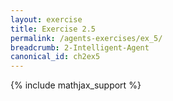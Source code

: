 ```yaml
---
layout: exercise
title: Exercise 2.5
permalink: /agents-exercises/ex_5/
breadcrumb: 2-Intelligent-Agent
canonical_id: ch2ex5
---
```


{% include mathjax_support %}
